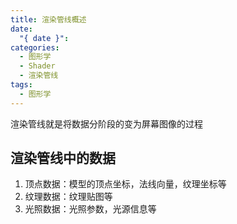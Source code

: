```yaml
---
title: 渲染管线概述
date:
  "{ date }": 
categories:
  - 图形学
  - Shader
  - 渲染管线
tags:
  - 图形学
---
```

渲染管线就是将数据分阶段的变为屏幕图像的过程

## 渲染管线中的数据
1. 顶点数据：模型的顶点坐标，法线向量，纹理坐标等
2. 纹理数据：纹理贴图等
3. 光照数据：光照参数，光源信息等


